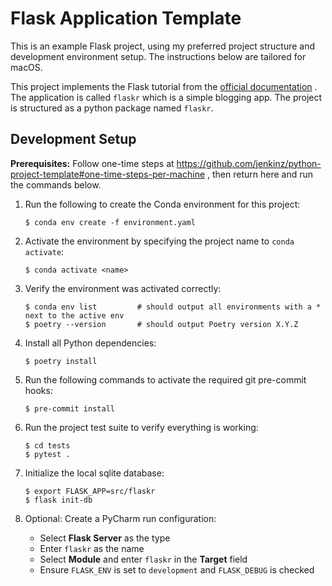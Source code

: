 # Flask Application Template

This is an example Flask project, using my preferred project structure and
development environment setup. The instructions below are tailored for macOS.

This project implements the Flask tutorial from
the [official documentation](https://flask.palletsprojects.com/en/2.1.x/tutorial/)
. The application is called `flaskr` which is a simple blogging app. The
project is structured as a python package named `flaskr`.

## Development Setup

**Prerequisites:** Follow one-time steps
at https://github.com/jenkinz/python-project-template#one-time-steps-per-machine
, then return
here and run the commands below.

1.  Run the following to create the Conda environment for this project:

        $ conda env create -f environment.yaml

2.  Activate the environment by specifying the project name to `conda activate`:

        $ conda activate <name>

3.  Verify the environment was activated correctly:

        $ conda env list         # should output all environments with a * next to the active env
        $ poetry --version       # should output Poetry version X.Y.Z

4.  Install all Python dependencies:

        $ poetry install

5.  Run the following commands to activate the required git pre-commit hooks:

        $ pre-commit install

6.  Run the project test suite to verify everything is working:

        $ cd tests
        $ pytest .

7.  Initialize the local sqlite database:

        $ export FLASK_APP=src/flaskr
        $ flask init-db

8.  Optional: Create a PyCharm run configuration:
    - Select **Flask Server** as the type
    - Enter `flaskr` as the name
    - Select **Module** and enter `flaskr` in the **Target** field
    - Ensure `FLASK_ENV` is set to `development` and `FLASK_DEBUG` is checked

